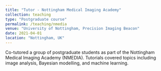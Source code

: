 ```yaml
---
title: "Tutor - Nottingham Medical Imaging Academy"
collection: teaching
type: "Postgraduate course"
permalink: /teaching/nmedia
venue: "University of Nottingham, Precision Imaging Beacon"
date: 2021-04-01
location: "Nottingham, UK"
---
```


Co-tutored a group of postgraduate students as part of the Nottingham Medical Imaging Academy (NMEDIA). Tutorials covered topics including image analysis, Bayesian modelling, and machine learning.
